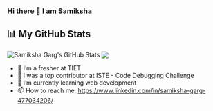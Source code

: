 ### Hi there 👋 I am Samiksha

## 📊 My GitHub Stats

<img align="center" alt="Samiksha Garg's GitHub Stats" src="https://github-readme-stats.vercel.app/api?username=samgarg7009&show_icons=true&show_icons=true&include_all_commits=true&hide_border=true&theme=default" />
<img align="center" src="https://github-readme-stats.vercel.app/api/top-langs/?username=samgarg7009&theme=default&hide_border=true&layout=compact" />

- 🔭 I’m a fresher at TIET
- 🔭 I was a top contributor at ISTE - Code Debugging Challenge
- 🌱 I’m currently learning web development
- 📫 How to reach me: https://www.linkedin.com/in/samiksha-garg-477034206/ 
